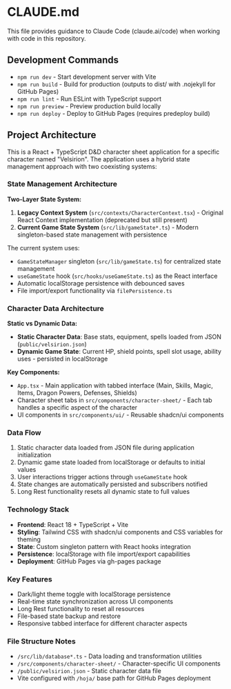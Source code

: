 # CLAUDE.md

This file provides guidance to Claude Code (claude.ai/code) when working with code in this repository.

## Development Commands

- `npm run dev` - Start development server with Vite
- `npm run build` - Build for production (outputs to dist/ with .nojekyll for GitHub Pages)
- `npm run lint` - Run ESLint with TypeScript support
- `npm run preview` - Preview production build locally
- `npm run deploy` - Deploy to GitHub Pages (requires predeploy build)

## Project Architecture

This is a React + TypeScript D&D character sheet application for a specific character named "Velsirion". The application uses a hybrid state management approach with two coexisting systems:

### State Management Architecture

**Two-Layer State System:**
1. **Legacy Context System** (`src/contexts/CharacterContext.tsx`) - Original React Context implementation (deprecated but still present)
2. **Current Game State System** (`src/lib/gameState*.ts`) - Modern singleton-based state management with persistence

The current system uses:
- `GameStateManager` singleton (`src/lib/gameState.ts`) for centralized state management
- `useGameState` hook (`src/hooks/useGameState.ts`) as the React interface
- Automatic localStorage persistence with debounced saves
- File import/export functionality via `filePersistence.ts`

### Character Data Architecture

**Static vs Dynamic Data:**
- **Static Character Data**: Base stats, equipment, spells loaded from JSON (`public/velsirion.json`)
- **Dynamic Game State**: Current HP, shield points, spell slot usage, ability uses - persisted in localStorage

**Key Components:**
- `App.tsx` - Main application with tabbed interface (Main, Skills, Magic, Items, Dragon Powers, Defenses, Shields)
- Character sheet tabs in `src/components/character-sheet/` - Each tab handles a specific aspect of the character
- UI components in `src/components/ui/` - Reusable shadcn/ui components

### Data Flow

1. Static character data loaded from JSON file during application initialization
2. Dynamic game state loaded from localStorage or defaults to initial values
3. User interactions trigger actions through `useGameState` hook
4. State changes are automatically persisted and subscribers notified
5. Long Rest functionality resets all dynamic state to full values

### Technology Stack

- **Frontend**: React 18 + TypeScript + Vite
- **Styling**: Tailwind CSS with shadcn/ui components and CSS variables for theming
- **State**: Custom singleton pattern with React hooks integration
- **Persistence**: localStorage with file import/export capabilities
- **Deployment**: GitHub Pages via gh-pages package

### Key Features

- Dark/light theme toggle with localStorage persistence
- Real-time state synchronization across UI components
- Long Rest functionality to reset all resources
- File-based state backup and restore
- Responsive tabbed interface for different character aspects

### File Structure Notes

- `/src/lib/database*.ts` - Data loading and transformation utilities
- `/src/components/character-sheet/` - Character-specific UI components
- `/public/velsirion.json` - Static character data file
- Vite configured with `/hoja/` base path for GitHub Pages deployment